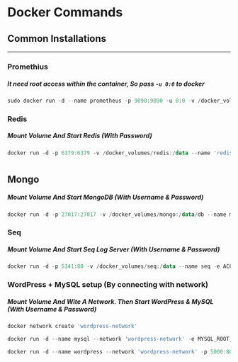 # Docker Commands
## Common Installations

<hr/>

### Promethius
##### It need root access within the container, So pass `-u 0:0` to docker
```powershell
sudo docker run -d --name prometheus -p 9090:9090 -u 0:0 -v /docker_volumes/prometheus:/opt/bitnami/prometheus/data bitnami/prometheus:latest
```

### Redis
##### Mount Volume And Start Redis (With Password)

```powershell
docker run -d -p 6379:6379 -v /docker_volumes/redis:/data --name 'rediscache' redis redis-server --requirepass ******
```

#
## Mongo
##### Mount Volume And Start MongoDB (With Username & Password)

```powershell
docker run -d -p 27017:27017 -v /docker_volumes/mongo:/data/db --name mongodb -e MONGO_INITDB_ROOT_USERNAME=root -e MONGO_INITDB_ROOT_PASSWORD=****** mongo
```

### Seq
##### Mount Volume And Start Seq Log Server (With Username & Password)

```powershell
docker run -d -p 5341:80 -v /docker_volumes/seq:/data --name seq -e ACCEPT_EULA=Y -e SEQ_FIRSTRUN_ADMINUSERNAME='********' -e SEQ_FIRSTRUN_ADMINPASSWORDHASH="$(echo '********' | docker run --rm -i datalust/seq config hash)" datalust/seq
```

### WordPress + MySQL setup (By connecting with network)
##### Mount Volume And Wite A Network. Then Start WordPress & MySQL (With Username & Password)

```powershell
docker network create 'wordpress-network'

docker run -d --name mysql --network 'wordpress-network' -e MYSQL_ROOT_PASSWORD='*******' -e MYSQL_DATABASE='wordpress' -e MYSQL_USER='wordpressuser' -e MYSQL_PASSWORD='*******' -v /docker_volumes/mysql:/var/lib/mysql mysql

docker run -d --name wordpress --network 'wordpress-network' -p 5000:80 -e WORDPRESS_DB_HOST='mysql' -e WORDPRESS_DB_USER='wordpressuser' -e WORDPRESS_DB_PASSWORD='*******' -e WORDPRESS_DB_NAME='wordpress' -v /docker_volumes/wordpress:/var/www/html wordpress
```
